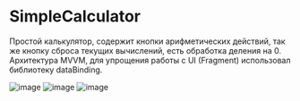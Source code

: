 # SimpleCalculator
Простой калькулятор, содержит кнопки арифметических действий, так же кнопку сброса текущих вычислений, есть обработка деления на 0.
Архитектура MVVM, для упрощения работы с UI (Fragment) использовал библиотеку dataBinding.

![image](https://user-images.githubusercontent.com/32362643/165277009-3b5ac0e7-2ea4-4ff3-8353-d77011b5debf.png)
![image](https://user-images.githubusercontent.com/32362643/165277120-a9b02e4c-dfe6-473b-933f-429f9d441d9b.png)
![image](https://user-images.githubusercontent.com/32362643/165277831-0f93f55a-5637-4f50-88c4-4030e06450bf.png)
